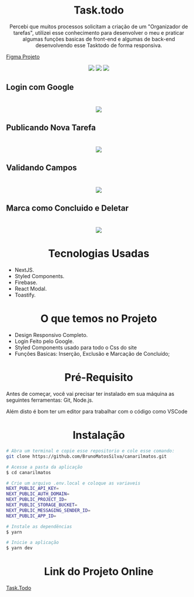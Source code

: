 <h1 align="center">Task.todo</h1>
<p align="center">Percebi que muitos processos solicitam a criação de um "Organizador de tarefas", utilizei esse conhecimento para desenvolver o meu e praticar algumas funções basicas de front-end e algumas de back-end desenvolvendo esse Tasktodo de forma responsiva.</p>

[Figma Projeto](https://www.figma.com/file/GW8UoL3Pf2bKDurO4K1mVW/Task.todo)

<div align="center"><img src="https://img.shields.io/github/issues/BrunoMatosSilva/canarilmatos" />
<img src="https://img.shields.io/github/forks/BrunoMatosSilva/canarilmatos" />
<img src="https://img.shields.io/github/stars/BrunoMatosSilva/canarilmatos" /></div>

## Login com Google

<h1 align="center">
<img src="https://i.gyazo.com/acd92c5fead72fd74ca458cd5b17b3f6.gif" />
</h1>

## Publicando Nova Tarefa

<h1 align="center">
<img src="https://i.gyazo.com/813adfc9d91856ac57823620f7f63513.gif" />
</h1>

## Validando Campos

<h1 align="center">
<img src="https://i.gyazo.com/947b71ebb47a75e0e2ceb215b52c1913.gif" />
</h1>

## Marca como Concluido e Deletar

<h1 align="center">
<img src="https://i.gyazo.com/79af09da3df1415b0280c5faf9903df8.gif" />
</h1>

<h1 align="center">Tecnologias Usadas</h1>
<ul>
<li>NextJS.</li>
<li>Styled Components.</li>
<li>Firebase.</li>
<li>React Modal.</li>
<li>Toastify.</li>
</ul>

<h1 align="center">O que temos no Projeto</h1>
<ul>
<li>Design Responsivo Completo.</li>
<li>Login Feito pelo Google.</li>
<li>Styled Components usado para todo o Css do site</li>
<li>Funções Basicas: Inserção, Exclusão e Marcação de Concluído;</li>
</ul>

<h1 align="center">Pré-Requisito</h1>

<p>Antes de começar, você vai precisar ter instalado em sua máquina as seguintes ferramentas:
Git, Node.js.</p>
<p>Além disto é bom ter um editor para trabalhar com o código como VSCode</p>

<h1 align="center">Instalação</h1>

```bash
# Abra um terminal e copie esse repositorio e cole esse comando:
git clone https://github.com/BrunoMatosSilva/canarilmatos.git 
```

```bash
# Acesse a pasta da aplicação
$ cd canarilmatos

# Crie um arquivo .env.local e coloque as variaveis
NEXT_PUBLIC_API_KEY=
NEXT_PUBLIC_AUTH_DOMAIN=
NEXT_PUBLIC_PROJECT_ID=
NEXT_PUBLIC_STORAGE_BUCKET=
NEXT_PUBLIC_MESSAGING_SENDER_ID=
NEXT_PUBLIC_APP_ID=

# Instale as dependências
$ yarn

# Inicie a aplicação
$ yarn dev
```

<h1 align="center">Link do Projeto Online</h1>

[Task.Todo](https://tasktodo.vercel.app)
